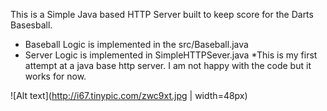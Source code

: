 This is a Simple Java based HTTP Server built to keep score for the Darts Basesball.

- Baseball Logic is implemented in the src/Baseball.java 
- Server Logic is implemented in SimpleHTTPSever.java \*This is my first attempt at a java base http server. I am not happy with the code but it works for now.


![Alt text](http://i67.tinypic.com/zwc9xt.jpg | width=48px)
